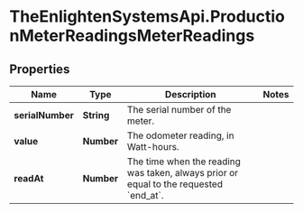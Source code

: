 # TheEnlightenSystemsApi.ProductionMeterReadingsMeterReadings

## Properties

Name | Type | Description | Notes
------------ | ------------- | ------------- | -------------
**serialNumber** | **String** | The serial number of the meter. | 
**value** | **Number** | The odometer reading, in Watt-hours. | 
**readAt** | **Number** | The time when the reading was taken, always prior or equal to the requested &#x60;end_at&#x60;. | 


